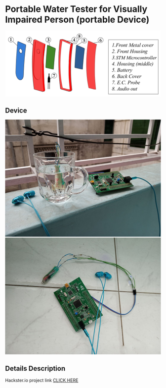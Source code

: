 # Portable Water Tester for Visually Impaired Person (portable Device)

![The view of the system.](/fig/device.png)

## Device
![Device view 01.](/fig/demo_01.jpg)
![Device view 02.](/fig/demo-02.jpg)
## Details Description
Hackster.io project link [CLICK HERE](https://www.hackster.io/ewu-makers/water-purification-testing-device-for-blind-person-f15443)
